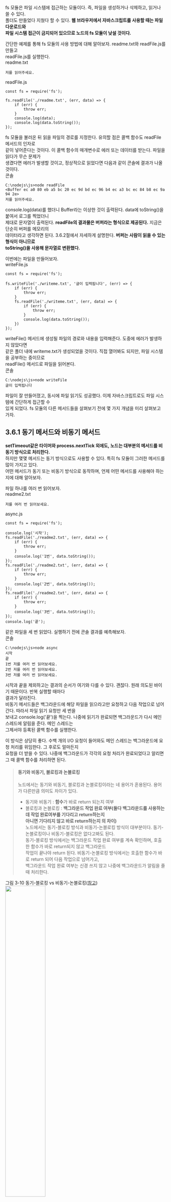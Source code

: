 fs 모듈은 파일 시스템에 접근하는 모듈이다. 즉, 파일을 생성하거나 삭제하고, 읽거나 쓸 수 있다.  
폴더도 만들었다 지웠다 할 수 있다. **웹 브라우저에서 자바스크립트를 사용할 때는 파일 다운로드와  
파일 시스템 접근이 금지되어 있으므로 노드의 fs 모듈이 낮설 것이다.**
  
간단한 예제를 통해 fs 모듈의 사용 방법에 대해 알아보자. readme.txt와 readFile.js를 만들고  
readFile.js를 실행한다.   
readme.txt  
```
저를 읽어주세요.
```
readFile.js  
```
const fs = require('fs');

fs.readFile('./readme.txt', (err, data) => {
    if (err) {
        throw err;
    }
    console.log(data);
    console.log(data.toString());
});
```
fs 모듈을 불러온 뒤 읽을 파일의 경로를 지정한다. 유의할 점은 콜백 함수도 readFile 메서드의 인자로  
같이 넣어준다는 것이다. 이 콜백 함수의 매개변수로 에러 또는 데이터를 받는다. 파일을 읽다가 무슨 문제가  
생겼다면 에러가 발생할 것이고, 정상적으로 읽었다면 다음과 같이 콘솔에 결과가 나올 것이다.  
콘솔  
```
C:\nodejs\js>node readFile
<Buffer ec a0 80 eb a5 bc 20 ec 9d bd ec 96 b4 ec a3 bc ec 84 b8 ec 9a 94 2e>
저를 읽어주세요.
```
console.log(data)를 했더니 Buffer라는 이상한 것이 출력된다. data에 toString()을 붙여서 로그를 찍었더니  
제대로 문자열이 출력된다. **readFile의 결과물은 버퍼라는 형식으로 제공된다.** 지금은 단순히 버퍼를 메모리의  
데이터라고 생각하면 된다. 3.6.2절에서 자세하게 설명한다. **버퍼는 사람이 읽을 수 있는 형식이 아니므로  
toString()을 사용해 문자열로 변환했다.**    
  
이번에는 파일을 만들어보자.  
writeFile.js  
```
const fs = require('fs');

fs.writeFile('./writeme.txt', '글이 입력됩니다', (err) => {
    if (err) {
        throw err;
    }
    fs.readFile('./writeme.txt', (err, data) => {
        if (err) {
            throw err;
        }
        console.log(data.toString());
    })
});
```
writeFile() 메서드에 생성될 파일의 경로와 내용을 입력해준다. 도중에 에러가 발생하지 않았다면  
같은 폴더 내에 writeme.txt가 생성되었을 것이다. 직접 열어봐도 되지만, 파일 시스템을 공부하는 중이므로  
readFile() 메서드로 파일을 읽어본다.  
콘솔  
```
C:\nodejs\js>node writeFile
글이 입력됩니다
```
파일이 잘 만들어졌고, 동시에 파일 읽기도 성공했다. 이제 자바스크립트로도 파일 시스템에 간단하게 접근할 수  
있게 되었다. fs 모듈의 다른 메서드들을 살펴보기 전에 몇 가지 개념을 미리 살펴보고 가자.  

## 3.6.1 동기 메서드와 비동기 메서드
**setTimeout같은 타이머와 process.nextTick 외에도, 노드는 대부분의 메서드를 비동기 방식으로 처리한다.**  
하지만 몇몇 메서드는 동기 방식으로도 사용할 수 있다. 특히 fs 모듈이 그러한 메서드를 많이 가지고 있다.  
어떤 메서드가 동기 또는 비동기 방식으로 동작하며, 언제 어떤 메서드를 사용해야 하는지에 대해 알아보자.  
  
파일 하나를 여러 번 읽어보자.   
readme2.txt  
```
저를 여러 번 읽어보세요.
```
async.js  
```
const fs = require('fs');

console.log('시작');
fs.readFile('./readme2.txt', (err, data) => {
    if (err) {
        throw err;
    }
    console.log('1번', data.toString());
});
fs.readFile('./readme2.txt', (err, data) => {
    if (err) {
        throw err;
    }
    console.log('2번', data.toString());
});
fs.readFile('./readme2.txt', (err, data) => {
    if (err) {
        throw err;
    }
    console.log('3번', data.toString());
});
console.log('끝');
```
같은 파일을 세 번 읽었다. 실행하기 전에 콘솔 결과를 예측해보자.  
콘솔  
```
C:\nodejs\js>node async
시작
끝
1번 저를 여러 번 읽어보세요.
2번 저를 여러 번 읽어보세요.
3번 저를 여러 번 읽어보세요.
```
시작과 끝을 제외하고는 결과의 순서가 여기와 다를 수 있다. 괜찮다. 원래 의도된 바이기 때문이다. 반복 실행할 때마다  
결과가 달라진다.  
비동기 메서드들은 백그라운드에 해당 파일을 읽으라고만 요청하고 다음 작업으로 넘어간다. 따라서 파일 읽기 요청만 세 번을  
보내고 console.log('끝')을 찍는다. 나중에 읽기가 완료되면 백그라운드가 다시 메인 스레드에 알림을 준다. 메인 스레드는  
그제서야 등록된 콜백 함수를 실행한다.  
  
이 방식은 상당히 좋다. 수백 개의 I/O 요청이 들어와도 메인 스레드는 백그라운드에 요청 처리를 위임한다. 그 후로도 얼마든지  
요청을 더 받을 수 있다. 나중에 백그라운드가 각각의 요청 처리가 완료되었다고 알리면 그 때 콜백 함수를 처리하면 된다.  

> #### 동기와 비동기, 블로킹과 논블로킹  
> 노드에서는 동기와 비동기, 블로킹과 논블로킹이라는 네 용어가 혼용된다. 용어가 다른만큼 의미도 차이가 있다.  
> - 동기와 비동기 : **함수**가 바로 return 되는지 여부
> - 블로킹과 논블로킹 : **백그라운드 작업 완료 여부(둘다 백그라운드를 사용하는데 작업 완료여부를 기다리고 return하는지  
> 아니면 기다리지 않고 바로 return하는지 의 차이)**  
> 노드에서는 동기-블로킹 방식과 비동기-논블로킹 방식이 대부분이다. 동기-논블로킹이나 비동기-블로킹은 없다고봐도 된다.  
> 동기-블로킹 방식에서는 백그라운드 작업 완료 여부를 계속 확인하며, 호출한 함수가 바로 return되지 않고 백그라운드  
> 작업이 끝나야 return 된다. 비동기-논블로킹 방식에서는 호출한 함수가 바로 return 되어 다음 작업으로 넘어가고,  
> 백그라운드 작업 완료 여부는 신경 쓰지 않고 나중에 백그라운드가 알림을 줄 때 처리한다.     

그림 3-10 동기-블로킹 vs 비동기-논블로킹([참고](https://github.com/yunkangmin/spring-boot/blob/main/javascript/%EB%8F%99%EA%B8%B0%EC%99%80%20%EB%B9%84%EB%8F%99%EA%B8%B0.md))  
<img src="https://user-images.githubusercontent.com/33191974/150639352-6fd50e26-f56f-4393-8645-215bc7786789.png" width="50%" height="50%"/>  
순서대로 출력하고 싶다면 다음 메서드를 사용할 수도 있다.  
  
sync.js  
```
const fs = require('fs');

console.log('시작');
let data = fs.readFileSync('./readme2.txt');
console.log('1번', data.toString());
data = fs.readFileSync('./readme2.txt');
console.log('2번', data.toString());
data = fs.readFileSync('./readme2.txt');
console.log('3번', data.toString());
console.log('끝');
```
코드의 모양이 많이 바뀌었다. readFile() 대신 readFileSync()라는 메서드를 사용했다. **그런데 콜백 함수를 넣는 대신  
직접 return 값을 받아온다.** 그 값을 다음 줄부터 바로 사용할 수 있다.  
콘솔  
```
C:\nodejs\js>node sync
시작
1번 저를 여러 번 읽어보세요.
2번 저를 여러 번 읽어보세요.
3번 저를 여러 번 읽어보세요.
끝
```
역시 콘솔도 순서대로 찍힌다. 코드는 훨씬 더 이해하기 쉽지만 치명적인 단점이 있다.  
readFileSync 메서드를 사용하면 요청이 수백 개 이상 들어왔을 때 성능에 문제가 생긴다. Sync 메서드를 사용할 때는  
이전 작업이 완료되어야 다음 작업을 진행할 수 있다. 즉, 백그라운드가 작업하는 동안 메인스레드는 아무것도 못하고  
대기하고 있어야 하는 것이다. 메인 스레드가 일을 하지 않고 노는 시간이 생기기 때문에 비효율적이다. 비동기 메서드는  
백그라운드가 작업을 하는 와중에도 다음 작업을 처리할 수 있다.  
  
**동기 메서드들은 이름 뒤에 Sync가 붙어 있어 구분하기가 쉽다. writeFileSync도 있다.** 하지만 동기 메서드를 사용해야  
하는 경우는 극히 드물다. 비동기 메서드가 훨씬 더 효율적이다. 여기서도 앞으로 동기 메서드를 더 이상 사용하지  
않을 것이다.  
  
그럼 비동기 방식으로 하되 순서를 유지하고 싶다면 어떻게 해야 할까?  
  
다음 예제를 통해 알아보자.  
asyncOrder.js
```
const fs = require('fs');

console.log('시작');
fs.readFile('./readme2.txt', (err, data) => {
    if (err) {
        throw err;
    }
    console.log('1번', data.toString());
    fs.readFile('./readme2.txt', (err, data) => {
        if (err) {
            throw err;
        }
        console.log('2번', data.toString());
        fs.readFile('./readme2.txt', (err, data) => {
            if (err) {
                throw err;
            }
            console.log('3번', data.toString());
        });
    });
});
console.log('끝');
```
이전 readFile() 콜백에 다음 readFile()을 넣어주면 된다. 소위 말하는 콜백 지옥이 펼쳐지지만  
적어도 순서가 어긋나는 일은 없다. 콜백 지옥은 Promise나 async/await로 어느 정도 해결할 수 있다.  
콘솔  
```
C:\nodejs\js>node asyncOrder
시작
끝
1번 저를 여러 번 읽어보세요.
2번 저를 여러 번 읽어보세요.
3번 저를 여러 번 읽어보세요.
```
지금까지 동기 메서드와 비동기 메서드의 차이를 알아보았다. 이제 readFile()과 readFileSync()에서  
받아온 data를 data.toString()으로 변환하는 이유를 알아볼 차례이다. 결론부터 말하자면, toString 메서드를  
사용하는 이유는 data가 버퍼이기 때문이다.  
  
그럼 버퍼가 무엇인지 알아보자.  

## 3.6.2 버퍼와 스트림 이해하기
파일을 읽거나 쓰는 방식에는 크게 두 가지 방식, 즉 버퍼를 이용하는 방식과 스트림을 이용하는 방식이 있다.  
버퍼링과 스트리밍이라는 용어를 들어본 적이 있을 것이다. 아마 인터넷으로 영상을 시청할 때 두 용어를  
본 적이 있을 것이다. 영상을 로딩 중일 때는 버퍼링한다고 하고, 영상을 실시간으로 송출할 때는 스트리밍한다고  
한다.  
  
버퍼링은 영상을 재생할 수 있을 때까지 데이터를 모으는 동작이고, 스트리밍은 방송인의 컴퓨터에서 시청자의  
컴퓨터로 영상 데이터를 조금씩 전송하는 동작이다. **스트리밍하는 과정에서 버퍼링을 할 수도 있다. 전송이 너무  
느리면 화면을 내보내기까지 최소한의 데이터를 모아야 하고, 영상 데이터가 재생속도보다 빨리 전송되어도  
미리 전송받은 데이터를 저장할 공간이 필요하기 때문이다.**  
  
노드의 버퍼와 스트림도 비슷한 개념이다. 앞에서 readFile 메서드를 사용할 때 읽었던 파일이 버퍼 형식으로 출력  
되었다. 노드는 파일을 읽을 때 메모리에 파일 크기만큼 공간을 마련해두며, 파일 데이터를 메모리에 저장한 뒤  
사용자가 조작할 수 있도록 해준다. **메모리에 저장된 데이터가 바로 버퍼이다.**  
그림 3-11 버퍼  
<img src="https://user-images.githubusercontent.com/33191974/150641124-34e5b3fe-43c5-4c22-b8c0-54d56943e28b.png" width="50%" height="50%"/>  
여기 버퍼를 직접 다룰 수 있는 클래스가 있다. 바로 Buffer이다.  
buffer.js  
```
//from(문자열) : 문자열을 버퍼로 바꿀 수 있다. length 속성은 버퍼의 크기를  
//알려준다. 바이트 단위이다.
const buffer = Buffer.from('저를 버퍼로 바꿔보세요');
console.log('from():', buffer);
console.log('length:', buffer.length);
//toString(버퍼) : 버퍼를 다시 문자열로 바꿀 수 있다. 이 때 base64나 hex를  
//인자로 넣으면 해당 인코딩으로도 변환할 수 있다.  
console.log('toString():', buffer.toString());

const array = [Buffer.from('띄엄 '), Buffer.from('띄엄 '), Buffer.from('띄어쓰기')];
//concat(배열) : 배열 안에 든 버퍼들을 하나로 합친다.
const buffer2 = Buffer.concat(array);
console.log('concat():', buffer2.toString());

//alloc(바이트) : 빈 버퍼를 생성한다. 바이트를 인자로 지정해주면 해당 크기의 버퍼가 생성된다.  
const buffer3 = Buffer.alloc(5);
console.log('alloc():', buffer3);
```
콘솔  
```
C:\nodejs\js>node buffer
from(): <Buffer ec a0 80 eb a5 bc 20 eb b2 84 ed 8d bc eb a1 9c 20 eb b0 94 ea bf 94 eb b3 b4 ec 84 b8 ec 9a 94>
length: 32
toString(): 저를 버퍼로 바꿔보세요
concat(): 띄엄 띄엄 띄어쓰기
alloc(): <Buffer 00 00 00 00 00>
```
Buffer 객체는 여러 가지 메서드를 제공한다.  
readFile() 방식의 버퍼가 편리하기는 하지만 문제점이 있다. **만약 용량이 100MB인 파일이 있으면 읽을 때 메모리에  
100MB의 버퍼를 만들어야 한다. 이 작업을 동시에 열 개만 해도 1GB에 달하는 메모리가 사용된다. 특히 서버같이 몇 명이  
이용할 지 모르는 환경에서 메모리 문제가 발생할 수 있다.**  
  
또한, 모든 내용을 버퍼에 다 쓴 후에야 다음 동작으로 넘어가므로 파일 읽기, 압축, 파일 쓰기 등의 조작을 연달아  
할 때 매번 전체 용량을 버퍼로 처리해야 다음 단계로 넘어갈 수 있다.  
  
**그래서 버퍼의 크기를 작게 만들어서 여러 번에 나눠서 보내는 방식이 등장했다. 예를 들면 버퍼 1MB를 만든 후  
100MB 파일을 백 번에 걸쳐 보내는 것이다. 메모리 1MB로 100MB 파일을 전송할 수 있다. 이를 편리하게 만든 것이  
스트림이다.**  
그림 3-12 스트림  
<img src="https://user-images.githubusercontent.com/33191974/150641689-ac833bd7-7284-4495-a7fe-c15ff31e61a9.png" width="50%" height="50%"/>   
파일을 읽는 스트림 메서드로는 createReadStream이 있다. 다음과 같이 사용한다.  
readme3.txt  
```
저는 조금씩 조금씩 나눠서 전달됩니다. 나눠진 조각을 chunk라고 부릅니다.
```
createReadStream.js  
```
const fs = require('fs');

/*
    먼저 createReadStream()으로 읽기 스트림을 만들어준다. 첫 번째 인자로 읽을 파일 경로를  
    넣는다. 두 번째 인자는 옵션 객체인데, highWaterMark라는 옵션이 버퍼의 크기(바이트 단위)를  
    정할 수 있는 옵션이다. 기본값은 64KB이지만 여러 번 나눠서 보내는 모습을 보여주기 위해 16B로
    낮췄다.
*/
const readStream = fs.createReadStream('./readme3.txt', { highWaterMark: 16 });
/*
    미리 data 배열을 만들어놓고 들어오는 chunk들을 하나씩 push한 뒤 마지막에 
    Buffer.concat()으로 합쳐서 다시 문자열을 만들었다. 
*/
const data = [];

/*
    readStream은 이벤트 리스너를 붙여서 사용한다. 보통 data, end, error 이벤트를 사용한다.
    readStream.on('data') 같이 이벤트 리스너를 붙이면 된다. 파일을 읽는 도중 에러가 발생하면
    error 이벤트가 호출되고, 파일 읽기가 시작되면 data 이벤트가 발생한다. 16B씩 읽도록 설정했으므로
    파일의 크기가 16B보다 크다면 여러 번 발생할 수도 있다. 파일을 다 읽으면 end 이벤트가 발생한다.
*/
readStream.on('data', (chunk) => {
    data.push(chunk);
    console.log('data :', chunk, chunk.length);
});

readStream.on('end', () => {
    console.log('end :', Buffer.concat(data).toString());
});

readStream.on('error', (err) => {
    console.log('error :', err);
});
```
콘솔  
```
C:\nodejs\js>node createReadStream
data : <Buffer ec a0 80 eb 8a 94 20 ec a1 b0 ea b8 88 ec 94 a9> 16
data : <Buffer 20 ec a1 b0 ea b8 88 ec 94 a9 20 eb 82 98 eb 88> 16
data : <Buffer a0 ec 84 9c 20 ec a0 84 eb 8b ac eb 90 a9 eb 8b> 16
data : <Buffer 88 eb 8b a4 2e 20 eb 82 98 eb 88 a0 ec a7 84 20> 16
data : <Buffer ec a1 b0 ea b0 81 ec 9d 84 20 63 68 75 6e 6b eb> 16
data : <Buffer 9d bc ea b3 a0 20 eb b6 80 eb a6 85 eb 8b 88 eb> 16
data : <Buffer 8b a4 2e> 3
end : 저는 조금씩 조금씩 나눠서 전달됩니다. 나눠진 조각을 chunk라고 부릅니다.
```
파일의 크기가 99B라 무려 7번에 걸쳐 데이터를 전송했다. 하지만 기본값으로는 64KB씩  
전송하므로 대부분의 txt 파일들은 한 번에 전송된다.  
  
이번에는 파일을 써보자.  
createWriteStream.js  
```
const fs = require('fs');

/*
    먼저 createWriteStream()으로 쓰기 스트림을 만들어준다. 첫 번째 인자로는 
    출력 파일명을 입력한다. 두 번째 인자는 옵션인데, 여기서는 사용하지 않는다.
*/
const writeStream = fs.createWriteStream('./writeme2.txt');

/*
    finish 이벤트 리스너도 붙여주었다. 파일 쓰기가 종료되면 콜백 함수가 호출된다.
*/
writeStream.on('finish', () => {
    console.log('파일 쓰기 완료');
});

/*
    writeStream에서 제공하는 write() 메서드로 넣을 데이터를 쓴다. 여러 번 호출할 수 있다. 
    데이터를 다 썼다면 end() 메서드로 종료를 알려준다. 이 때 finish 이벤트가 발생한다.
*/
writeStream.write('이 글을 씁니다.\n');
writeStream.write('한 번 더 씁니다.');
writeStream.end();
```
writeme2.txt를 열어 보면 방금 전에 넣었던 문자열이 그대로 들어 있을 것이다. 
콘솔  
```
PS C:\nodejs\js> node createWriteStream
파일 쓰기 완료
```
**createReadStream으로 파일을 읽고 그 스트림을 전달받아 createWriteStream으로 파일을 쓸 수도 있다.**  
파일 복사와 비슷하다. 스트림끼리 연결하는 것을 **'파이핑한다'**고 표현한다. 액체가 흐르는 관(파이프, pipe)처럼  
데이터가 흐른다고 해서 지어진 이름이다.  
  
pipe 메서드를 사용해보자.  
readme4.txt
```
저를 writeme3.txt로 보내주세요.
```
pipe.js  
```
const fs = require('fs');

/*
    readme4.txt와 똑같은 내용의 writeme3.txt가 생성되었을 것이다. 미리 읽기 스트림과
    쓰기 스트림을 만들어둔 후 두 개의 스트림 사이를 pipe 메서드로 연결해주면 저절로 데이터가 
    writeStream으로 넘어간다. 따로 on('data')나 writeStream.write()를 하지 않아도 알아서
    전달되므로 편리하다. 노드 8.5 버전이 나오기 전까지는 이 방식으로 파일을 복사하곤 했다.
    새로운 파일 복사 방식은 3.6.3절에 나온다.
*/
const readStream = fs.createReadStream('readme4.txt');
const writeStream = fs.createWriteStream('writeme3.txt');
readStream.pipe(writeStream);
```
콘솔   
```
PS C:\nodejs\js> node pipe
```

pipe는 스트림 사이에 연결할 수 있다. 다음 코드는 파일을 읽은 후 gzip 방식으로 압축하는 코드이다.  
gzip.js  
```
/*
    노드에서는 파일을 압축하는 zlib이라는 모듈도 제공한다.
    여기서는 많이 사용하지 않으므로 따로 설명하지는 않는다.
    다만 zlib의 createGzip()이라는 메서드가 스트림을 지원하므로
    readStream과 writeStream 중간에서 파이핑을 할 수 있다. 
    버퍼 데이터가 전달되다가 gzip 압축을 거친 후 파일로 쓰여진다.
*/
const zlib = require('zlib');
const fs = require('fs');

const readStream = fs.createReadStream('./readme4.txt');
const zlibStream = zlib.createGzip();
const writeStream = fs.createWriteStream('./readme4.txt.gz');
readStream.pipe(zlibStream).pipe(writeStream);
```
콘솔  
```
PS C:\nodejs\js> node gzip
```
readme4.txt.gz 파일이 생성된다.   
  
이렇게 전체 파일을 모두 버퍼에 저장하는 readFile() 메서드와 부분으로 나눠 읽는 createReadStream() 메서드에  
대해 알아보았다. 

## 3.6.3 기타 fs 메서드
fs는 파일 시스템을 조작하는 다양한 메서드를 제공한다. 지금까지는 단순히 파일 읽기/쓰기를 했지만, 파일을 생성하고  
삭제할 수도 있고, 폴더를 생성하고 삭제할 수도 있다.  
  
다음 예제를 통해 실습해보자.   
fsCreate.js  
```
const fs = require('fs');
/*
    여기서는 네 가지 메서드를 소개한다. 모두 비동기 메서드이므로 한 메서드의 
    콜백에서 다른 메서드를 호출한다(그래야 순서대로 실행됨).
*/
/*
    fs.access(경로, 옵션, 콜백) : 폴더나 파일에 접근할 수 있는지를 체크한다.
    두 번째 인자로 상수들을 넣었다. F_OK는 파일 존재 여부, R_OK는 읽기 권한 여부, 
    W_OK는 쓰기 권한 여부를 체크한다. 파일/폴더나 권한이 없다면 에러가 발생하는데, 
    파일/폴더가 없을 때의 에러코드는 ENOENT이다. 
*/
fs.access('./folder', fs.constants.F_OK | fs.constants.R_OK | fs.constants.W_OK, (err) => {
    if (err) {
        if (err.code === 'ENOENT') {
            console.log('폴더 없음');
            /*
                fs.mkdir(경로, 콜백) : 폴더를 만드는 메서드이다. 이미 폴더가 있다면 
                에러가 발생하므로 먼저 access() 메서드를 호출해서 확인하는 것이 중요하다. 
            */
            fs.mkdir('./folder', (err) => {
                if (err) {
                    throw err;
                }
                console.log('폴더 만들기 성공');
                /*
                    fs.open(경로, 옵션, 콜백) : 파일의 아이디(fd 변수)를 가져오는 메서드이다.
                    파일이 없다면 파일을 생성한 뒤 그 아이디를 가져온다(w옵션일 때인듯?). 가져온 아이디를 사용해
                    fs.read()나 fs.write()로 읽거나 쓸 수 있다. 두 번째 인자로 어떤 동작을 할 것인지  
                    설정할 수 있다. 쓰려면 w, 읽으려면 r, 기존 파일에 추가하려면 a이다. 예제에서는 w로 
                    설정했으므로 파일이 없을 때 새로 만들 수 있다. r이었다면 에러가 발생했을 것이다. 
                */
                fs.open('./folder/file.js', 'w', (err, fd) => {
                    if (err) {
                        throw err;
                    }
                    console.log('빈 파일 만들기 성공', fd);
                    /*
                        fs.rename(기존 경로, 새 경로, 콜백) : 파일의 이름을 바꾸는 메서드이다. 기존 파일  
                        위치와 새로운 파일 위치를 적어주면 된다. 반드시 같은 폴더를 지정할 필요는 없으므로
                        잘라내기 같은 기능(기존경로에 있던 파일이 없어지고 새 경로로 변경됨)을 할 수도 있다. 
                    */
                    fs.rename('./folder/file.js', './folder/newfile.js', (err) => {
                        if (err) {
                            throw err;
                        }
                        console.log('이름 바꾸기 성공');
                    });
                });
            });
        } else {
            throw err;
        }
    } else {
        console.log('이미 폴더 있음');
    }
});
```
콘솔  
```
PS C:\nodejs\js> node fsCreate
폴더 없음
폴더 만들기 성공
빈 파일 만들기 성공 3
이름 바꾸기 성공
```
이번에는 폴더 내용 확인 및 삭제와 관련된 메서드를 알아보자.  
fsDelete.js  
```
const fs = require('fs');

/*
    fs.readdir(경로, 콜백) : 폴더 안의 내용물을 확인할 수 있다. 
    배열 안에 내부 파일과 폴더명(폴더가 있으면)이 나온다. 
*/
fs.readdir('./folder', (err, dir) => {
    if (err) {
        throw err;
    }
    console.log('폴더 내용 확인', dir);
    /*
        fs.unlink(경로, 콜백) : 파일을 지울 수 있다. 파일이 없다면
        에러가 발생하므로 먼저 파일이 있는지를 꼭 확인해야 한다. 
    */
    fs.unlink('./folder/newFile.js', (err)  => {
        if (err) {
            throw err;
        }
        console.log('파일 삭제 성공');
        /*
            fs.rmdir(경로, 콜백) : 폴더를 지울 수 있다. 폴더 안에 파일이 있다면
            에러가 발생하므로 먼저 내부 파일을 모두 지우고 호출해야 한다. 
        */
        fs.rmdir('./folder', (err) => {
            if (err) {
                throw err;
            }
            console.log('폴더 삭제 성공');
        });
    });
});
```
콘솔  
```
PS C:\nodejs\js> node fsDelete
폴더 내용 확인 [ 'newfile.js' ]
파일 삭제 성공   
폴더 삭제 성공
```
노드 8.5 버전에서는 파일 복사 방법도 새로 추가되었다. 더 이상 createReadStream과 createWriteStream을  
pipe하지 않아도 된다.  
copyFile.js  
```
const fs = require('fs');

/*
    동일한 내용의 writeme4.txt가 생성되었을 것이다. 첫 번째 인자로 복사할 파일, 
    두 번째 인자로 복사될 경로를, 세 번째 인자로 복사 후 실행될 콜백 함수를 넣는다.
*/
fs.copyFile('readme4.txt', 'writeme4.txt', (error) => {
    if (error) {
        return console.error(error);
    }
    console.log('복사 완료');
});
```
콘솔  
```
PS C:\nodejs\js> node copyFile
복사 완료
```
지금까지 노드로 파일 시스템에 접근하는 방법에 대해 알아보았다. 자바스크립트로는 처음 접근해보는  
분도 많을 것이다. 예제를 반복하고 응용도 해보면 곧 익숙해질 것이다. 다음 절에서는 스트림에서  
사용했던 on에 대해 알아보자.  

--- 
#### fs 프로미스
노드 10 버전에 fs 모듈을 프로미스 형식으로 사용하는 방법이 추가되었다. 다음과 같이 fs 모듈로부터  
promises 객체를 불러와 사용한다.  
```
const fsPromises = require('fs').promises;
```
하지만 아직 실험적인 기능이므로 여기서는 설명하지 않는다. 3.9절에 fs 프로미스에 대해 설명해놓은  
사이트의 링크를 남겨두었다. 




  










































